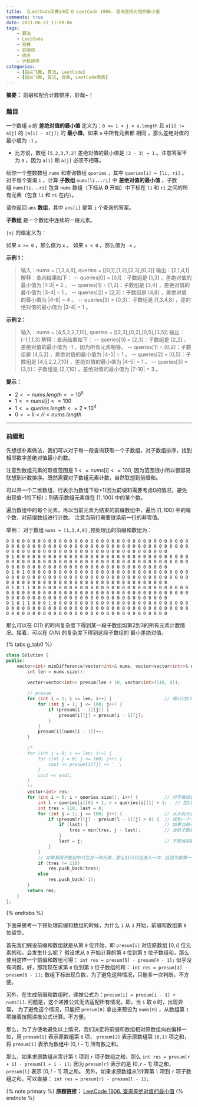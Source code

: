 ```yaml
---
title: 【LeetCode周赛246】D LeetCode 1906. 查询差绝对值的最小值
comments: true
date: 2021-06-23 11:09:06
tags:
    - 算法
    - LeetCode
    - 竞赛
    - 前缀和
    - 排序
    - 计数排序
categories:
    - [指尖飞舞, 算法, LeetCode]
    - [指尖飞舞, 算法, 竞赛, LeetCode周赛]
---
```

__摘要：__
前缀和配合计数排序，妙哉~！
<!-- more -->

### 题目

一个数组 `a` 的 __差绝对值的最小值__ 定义为：`0 <= i < j < a.length` 且 `a[i] != a[j]` 的 `|a[i] - a[j]|` 的 __最小值__。如果 `a` 中所有元素都 相同 ，那么差绝对值的最小值为 `-1` 。

+ 比方说，数组 `[5,2,3,7,2]` 差绝对值的最小值是 `|2 - 3| = 1` 。注意答案不为 `0` ，因为 `a[i]` 和 `a[j]` 必须不相等。

给你一个整数数组 `nums` 和查询数组 `queries` ，其中 `queries[i] = [li, ri]` 。对于每个查询 `i` ，计算 __子数组__ `nums[li...ri]` 中 __差绝对值的最小值__ ，子数组 `nums[li...ri]` 包含 `nums` 数组（下标从 __0__ 开始）中下标在 `li` 和 `ri` 之间的所有元素（包含 `li` 和 `ri` 在内）。

请你返回 `ans` __数组__，其中 `ans[i]` 是第 `i` 个查询的答案。

__子数组__ 是一个数组中连续的一段元素。

`|x|` 的值定义为：

如果 `x >= 0` ，那么值为 `x` 。
如果 `x < 0` ，那么值为 `-x` 。
 

__示例 1：__

> 输入：nums = [1,3,4,8], queries = [[0,1],[1,2],[2,3],[0,3]]
输出：[2,1,4,1]
解释：查询结果如下：
-- queries[0] = [0,1]：子数组是 [1,3] ，差绝对值的最小值为 |1-3| = 2 。
-- queries[1] = [1,2]：子数组是 [3,4] ，差绝对值的最小值为 |3-4| = 1 。
-- queries[2] = [2,3]：子数组是 [4,8] ，差绝对值的最小值为 |4-8| = 4 。
-- queries[3] = [0,3]：子数组是 [1,3,4,8] ，差的绝对值的最小值为 |3-4| = 1 。

__示例 2：__

> 输入：nums = [4,5,2,2,7,10], queries = [[2,3],[0,2],[0,5],[3,5]]
输出：[-1,1,1,3]
解释：查询结果如下：
-- queries[0] = [2,3]：子数组是 [2,2] ，差绝对值的最小值为 -1 ，因为所有元素相等。
-- queries[1] = [0,2]：子数组是 [4,5,2] ，差绝对值的最小值为 |4-5| = 1 。
-- queries[2] = [0,5]：子数组是 [4,5,2,2,7,10] ，差绝对值的最小值为 |4-5| = 1 。
-- queries[3] = [3,5]：子数组是 [2,7,10] ，差绝对值的最小值为 |7-10| = 3 。
 

__提示：__

+ $2 <= nums.length <= 10^5$
+ $1 <= nums[i] <= 100$
+ $1 <= queries.length <= 2 * 10^4$
+ $0 <= li < ri < nums.length$

___

### 前缀和
先想想朴素做法，我们可以对于每一段查询获取一个子数组，对子数组排序，找到相邻数字差绝对值最小的数。

注意到数组元素的取值范围是 $1 <= nums[i] <= 100$, 因为范围很小所以很容易联想到计数排序。既然需要对子数组元素计数，自然联想到前缀和。

可以开一个二维数组，行表示为数组下标$+1$(因为前缀和需要考虑0的情况，避免出现值-1的下标)；列表示数组元素值在 $[1,100]$ 中的某个数。

遍历数组中的每个元素，再以当前元素为结束的前缀数组中，遍历 $[1,100]$ 中的每个数，对前缀数组进行计数。
注意当前行需要继承前一行的非零值。

举例：
对于数组 `nums = [1,3,4,8]` ,预处理出的前缀和数组为：
```
0 0 0 0 0 0 0 0 0 0 0 0 0 0 0 0 0 0 0 0 0 0 0 0 0 0 0 0 0 0 0 0 0 0 0 0 0 0 0 0 0 0 0 0 0 0 0 0 0 0 0 0 0 0 0 0 0 0 0 0 0 0 0 0 0 0 0 0 0 0 0 0 0 0 0 0 0 0 0 0 0 0 0 0 0 0 0 0 0 0 0 0 0 0 0 0 0 0 0 0 0 
0 1 0 0 0 0 0 0 0 0 0 0 0 0 0 0 0 0 0 0 0 0 0 0 0 0 0 0 0 0 0 0 0 0 0 0 0 0 0 0 0 0 0 0 0 0 0 0 0 0 0 0 0 0 0 0 0 0 0 0 0 0 0 0 0 0 0 0 0 0 0 0 0 0 0 0 0 0 0 0 0 0 0 0 0 0 0 0 0 0 0 0 0 0 0 0 0 0 0 0 0 
0 1 0 1 0 0 0 0 0 0 0 0 0 0 0 0 0 0 0 0 0 0 0 0 0 0 0 0 0 0 0 0 0 0 0 0 0 0 0 0 0 0 0 0 0 0 0 0 0 0 0 0 0 0 0 0 0 0 0 0 0 0 0 0 0 0 0 0 0 0 0 0 0 0 0 0 0 0 0 0 0 0 0 0 0 0 0 0 0 0 0 0 0 0 0 0 0 0 0 0 0 
0 1 0 1 1 0 0 0 0 0 0 0 0 0 0 0 0 0 0 0 0 0 0 0 0 0 0 0 0 0 0 0 0 0 0 0 0 0 0 0 0 0 0 0 0 0 0 0 0 0 0 0 0 0 0 0 0 0 0 0 0 0 0 0 0 0 0 0 0 0 0 0 0 0 0 0 0 0 0 0 0 0 0 0 0 0 0 0 0 0 0 0 0 0 0 0 0 0 0 0 0 
0 1 0 1 1 0 0 0 1 0 0 0 0 0 0 0 0 0 0 0 0 0 0 0 0 0 0 0 0 0 0 0 0 0 0 0 0 0 0 0 0 0 0 0 0 0 0 0 0 0 0 0 0 0 0 0 0 0 0 0 0 0 0 0 0 0 0 0 0 0 0 0 0 0 0 0 0 0 0 0 0 0 0 0 0 0 0 0 0 0 0 0 0 0 0 0 0 0 0 0 0 
```
那么可以在 $O(1)$ 的时间复杂度下得到某一段子数组如第2到3的所有元素计数情况。接着，可以在 $O(N)$ 的复杂度下得到这段子数组的 最小差绝对值。

{% tabs g_tab0 %}
<!-- tab C++ -->
```c++
class Solution {
public:
    vector<int> minDifference(vector<int>& nums, vector<vector<int>>& queries) {
        int len = nums.size();

        vector<vector<int>> presum(len + 10, vector<int>(110, 0));
        
        // presum 
        for (int i = 1; i <= len; i++) {                    // 第i行放入数组前0 ~ i - 1项的和，即从1开始数组第某项放在第某行中
            for (int j = 1; j <= 100; j++) {
                if (presum[i - 1][j]) {
                    presum[i][j] = presum[i - 1][j];
                }
            }
            presum[i][nums[i - 1]]++;
        }

        /*
        for (int i = 0; i <= len; i++) {
            for (int j = 0; j <= 100; j++) {
                cout << presum[i][j] << ' ';
            }
            cout << endl;
        }
        */
        vector<int> res;
        for (int i = 0; i < queries.size(); i++) {          // 对于每组查询，依次找到子数组中的数，找到最小差绝对值
            int l = queries[i][0] + 1, r = queries[i][1] + 1;   // 加1是因为l r是数组下标从0记起，而我们的前缀和是从1记起
            int tres = 110, last = 0;
            for (int j = 1; j <= 100; j++) {                // 从小到大遍历子数组中的数
                if (presum[r][j] - presum[l - 1][j] > 0) {  // 找到一个子数组中的数
                    if (last) {                             // 如果当前子数组的数不是第一个（可以产生一个差绝对值）
                        tres = min(tres, j - last);         // 当前子数组的数和上一个子数组的数绝对值差为 j - last
                    }
                    last = j;                               // 不管当前数字是不是第一个子数组的数，last 都要更新为当前子数组的数
                }
            }
            // 如果某段子数组中只包含一种元素，那么31行只会进入一次，且因为是第一个元素第一次进入，那么32行不会进入，那么tres不会得到更新
            if (tres != 110)
                res.push_back(tres);
            else 
                res.push_back(-1);
        }
        return res;
    }
};
```
<!-- endtab -->
{% endtabs %}

下面来思考一下预处理前缀和数组的时候，为什么 `i` 从 `1` 开始，前缀和数组第 `0` 位留空。

首先我们假设前缀和数组就是从第 `0` 位开始，即 `presum[i]` 对应原数组 $[0,i]$ 位元素的和。会发生什么呢？
假设求从 `0` 开始计算的第 `4` 位到第 `5` 位子数组和，那么使用这样一个前缀和数组可得：
`int res = presum[5] - presum[4 - 1];`
似乎没有问题，好，那我现在求第 `0` 位到第 `3` 位子数组的和：
`int res = presum[3] - presum[0 - 1];`
数组下标出现负数，为了避免这种情况，只能多一次判断，不方便。

另外，在生成前缀和数组时，递推公式为：`presum[i] = presum[i - 1] + nums[i]`.
问题是，这个递推公式无法适配所有情况。即，当 `i` 取 `0` 时，出现异常。
为了避免这个情况，只能把 `presum[0]` 拿出来预设为 `nums[0]` ，从数组第 `1` 项接着按照递推公式计算。不方便。

那么，为了方便地避免以上情况，我们决定将前缀和数组相对原数组向右偏移一位，用 `presum[1]` 表示原数组第 `0` 项， `presum[2]` 表示原数组第 `[0,1]` 项之和，将 `presum[i]` 表示为数组中 $[0,i-1]$ 所有数之和。

那么，如果求原数组从零计第 `l` 项到 `r` 项子数组之和，那么
`int res = presum[r + 1] - presum[l + 1 - 1];`
因为 `presum[r]` 表示的是 $[0, r-1]$ 项之和， `presum[l]` 表示 $[0,l-1]$ 项之和。
另外，如果求原数组从1计算第 `l` 项到 `r` 项子数组之和，可以直接：
`int res = presum[r] - presum[l - 1];`

{% note primary %}
__原题链接：__ [LeetCode 1906. 查询差绝对值的最小值](https://leetcode-cn.com/problems/minimum-absolute-difference-queries/)
{% endnote %}